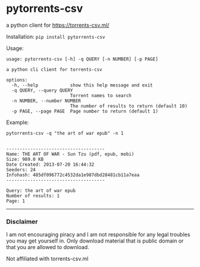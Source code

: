 # pytorrents-csv

a python client for https://torrents-csv.ml/

Installation: `pip install pytorrents-csv`

Usage:

```
usage: pytorrents-csv [-h] -q QUERY [-n NUMBER] [-p PAGE]

a python cli client for torrents-csv

options:
  -h, --help            show this help message and exit
  -q QUERY, --query QUERY
                        Torrent names to search
  -n NUMBER, --number NUMBER
                        The number of results to return (default 10)
  -p PAGE, --page PAGE  Page number to return (default 1)
```

Example:

```
pytorrents-csv -q "the art of war epub" -n 1
```
```

-------------------------------------
Name: THE ART OF WAR - Sun Tzu (pdf, epub, mobi)
Size: 989.0 KB
Date Created: 2013-07-20 16:44:32
Seeders: 24
Infohash: 485df096772c4532da1e987dbd28481cb11a7eaa
-------------------------------------

Query: the art of war epub
Number of results: 1
Page: 1
```

---
### Disclaimer
I am not encouraging piracy and I am not responsible for any legal troubles you may get yourself in. Only download material that is public domain or that you are allowed to download. 

Not affiliated with torrents-csv.ml
